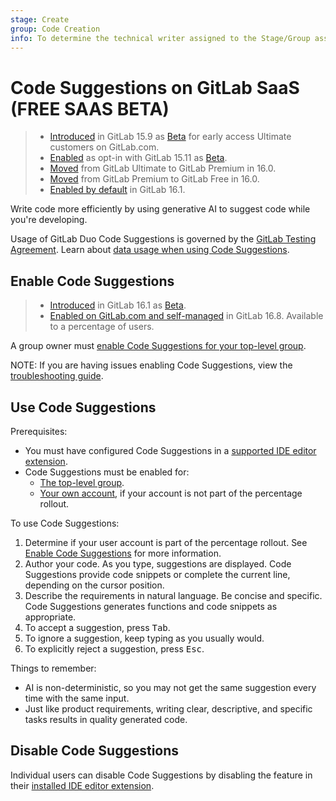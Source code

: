 ```yaml
---
stage: Create
group: Code Creation
info: To determine the technical writer assigned to the Stage/Group associated with this page, see https://handbook.gitlab.com/handbook/product/ux/technical-writing/#assignments
---
```


# Code Suggestions on GitLab SaaS **(FREE SAAS BETA)**

> - [Introduced](https://about.gitlab.com/releases/2023/02/22/gitlab-15-9-released/#code-suggestions-available-in-closed-beta) in GitLab 15.9 as [Beta](../../../../policy/experiment-beta-support.md#beta) for early access Ultimate customers on GitLab.com.
> - [Enabled](https://gitlab.com/gitlab-org/gitlab/-/issues/408104) as opt-in with GitLab 15.11 as [Beta](../../../../policy/experiment-beta-support.md#beta).
> - [Moved](https://gitlab.com/gitlab-org/gitlab/-/issues/408158) from GitLab Ultimate to GitLab Premium in 16.0.
> - [Moved](https://gitlab.com/gitlab-org/gitlab/-/issues/410801) from GitLab Premium to GitLab Free in 16.0.
> - [Enabled by default](https://gitlab.com/gitlab-org/gitlab/-/merge_requests/121079) in GitLab 16.1.

Write code more efficiently by using generative AI to suggest code while you're developing.

Usage of GitLab Duo Code Suggestions is governed by the [GitLab Testing Agreement](https://about.gitlab.com/handbook/legal/testing-agreement/).
Learn about [data usage when using Code Suggestions](index.md#code-suggestions-data-usage).

## Enable Code Suggestions

> - [Introduced](https://gitlab.com/gitlab-org/gitlab/-/merge_requests/121079) in GitLab 16.1 as [Beta](../../../../policy/experiment-beta-support.md#beta).
> - [Enabled on GitLab.com and self-managed](https://gitlab.com/gitlab-org/gitlab/-/merge_requests/139916) in GitLab 16.8. Available to a percentage of users.

A group owner must
[enable Code Suggestions for your top-level group](../../../group/manage.md#enable-code-suggestions-for-a-group).

NOTE:
If you are having issues enabling Code Suggestions, view the
[troubleshooting guide](troubleshooting.md#code-suggestions-arent-displayed).

## Use Code Suggestions

Prerequisites:

- You must have configured Code Suggestions in a
  [supported IDE editor extension](index.md#supported-editor-extensions).
- Code Suggestions must be enabled for:
  - [The top-level group](../../../group/manage.md#enable-code-suggestions-for-a-group).
  - [Your own account](../../../profile/preferences.md#enable-code-suggestions), if your
    account is not part of the percentage rollout.

To use Code Suggestions:

1. Determine if your user account is part of the percentage rollout. See
   [Enable Code Suggestions](../../../profile/preferences.md#enable-code-suggestions)
   for more information.
1. Author your code. As you type, suggestions are displayed.
   Code Suggestions provide code snippets or complete the current line, depending on the cursor position.
1. Describe the requirements in natural language. Be concise and specific. Code Suggestions generates functions and code snippets as appropriate.
1. To accept a suggestion, press <kbd>Tab</kbd>.
1. To ignore a suggestion, keep typing as you usually would.
1. To explicitly reject a suggestion, press <kbd>Esc</kbd>.

Things to remember:

- AI is non-deterministic, so you may not get the same suggestion every time with the same input.
- Just like product requirements, writing clear, descriptive, and specific tasks results in quality generated code.

## Disable Code Suggestions

Individual users can disable Code Suggestions by disabling the feature in their
[installed IDE editor extension](index.md#supported-editor-extensions).
